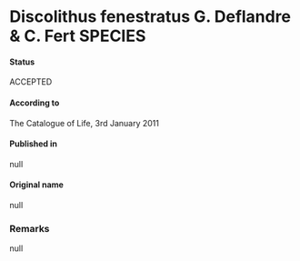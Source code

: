 Discolithus fenestratus G. Deflandre & C. Fert SPECIES
=======

#### Status
ACCEPTED

#### According to
The Catalogue of Life, 3rd January 2011

#### Published in
null

#### Original name
null

### Remarks
null